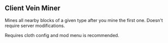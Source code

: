 ## Client Vein Miner
Mines all nearby blocks of a given type after you mine the first one. Doesn't require server modifications.

Requires cloth config and mod menu is recommended.
